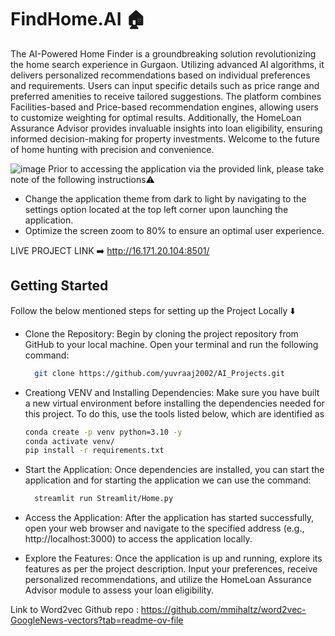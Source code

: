 # FindHome.AI 🏠
The AI-Powered Home Finder is a groundbreaking solution revolutionizing the home search experience in Gurgaon. Utilizing advanced AI algorithms, it delivers personalized recommendations based on individual preferences and requirements. Users can input specific details such as price range and preferred amenities to receive tailored suggestions. The platform combines Facilities-based and Price-based recommendation engines, allowing users to customize weighting for optimal results. Additionally, the HomeLoan Assurance Advisor provides invaluable insights into loan eligibility, ensuring informed decision-making for property investments. Welcome to the future of home hunting with precision and convenience.

![image](https://github.com/yuvraaj2002/FindHome.AI/assets/123289647/beeebf92-6c26-47cc-bf21-0c5e72dae305)
Prior to accessing the application via the provided link, please take note of the following instructions⚠️
- Change the application theme from dark to light by navigating to the settings option located at the top left corner upon launching the application.
- Optimize the screen zoom to 80% to ensure an optimal user experience.

LIVE PROJECT LINK ➡️ http://16.171.20.104:8501/

## Getting Started
Follow the below mentioned steps for setting up the Project Locally ⬇️

- Clone the Repository: Begin by cloning the project repository from GitHub to your local machine. Open your terminal and run the following command:
  ```bash
    git clone https://github.com/yuvraaj2002/AI_Projects.git

- Creationg VENV and Installing Dependencies: Make sure you have built a new virtual environment before installing the dependencies needed for this project. To do this, use the tools listed below, which are identified as
    ```bash
    conda create -p venv python=3.10 -y
    conda activate venv/
    pip install -r requirements.txt

- Start the Application: Once dependencies are installed, you can start the application and for starting the application we can use the command:
  ```bash
    streamlit run Streamlit/Home.py

- Access the Application: After the application has started successfully, open your web browser and navigate to the specified address (e.g., http://localhost:3000) to access the application locally.

- Explore the Features: Once the application is up and running, explore its features as per the project description. Input your preferences, receive personalized recommendations, and utilize the HomeLoan Assurance Advisor module to assess your loan eligibility.


Link to Word2vec Github repo : https://github.com/mmihaltz/word2vec-GoogleNews-vectors?tab=readme-ov-file

